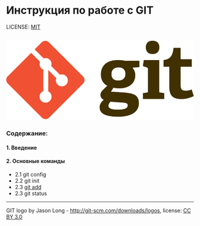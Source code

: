 # Инструкция по работе с GIT

LICENSE: [MIT](./license.md)

![git-logo](./assets/git-logo.png)
---

### Содержание:
#### 1. Введение
#### 2. Основные команды
* 2.1 git config 
* 2.2 git init
* 2.3 [git add](./add.md)
* 2.3 git status





---
GIT logo by Jason Long - http://git-scm.com/downloads/logos, license: [CC BY 3.0](https://creativecommons.org/licenses/by/3.0/)